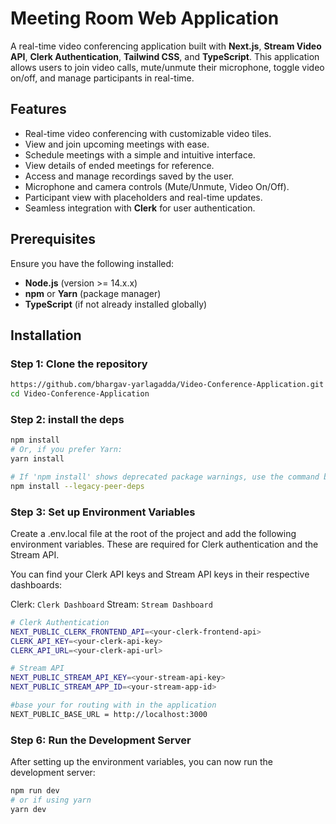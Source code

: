 # Meeting Room Web Application

A real-time video conferencing application built with **Next.js**, **Stream Video API**, **Clerk Authentication**, **Tailwind CSS**, and **TypeScript**. This application allows users to join video calls, mute/unmute their microphone, toggle video on/off, and manage participants in real-time.

## Features

- Real-time video conferencing with customizable video tiles.  
- View and join upcoming meetings with ease.  
- Schedule meetings with a simple and intuitive interface.  
- View details of ended meetings for reference.  
- Access and manage recordings saved by the user.  
- Microphone and camera controls (Mute/Unmute, Video On/Off).  
- Participant view with placeholders and real-time updates.  
- Seamless integration with **Clerk** for user authentication.  

## Prerequisites

Ensure you have the following installed:

- **Node.js** (version >= 14.x.x)
- **npm** or **Yarn** (package manager)
- **TypeScript** (if not already installed globally)

## Installation

### Step 1: Clone the repository

```bash
https://github.com/bhargav-yarlagadda/Video-Conference-Application.git
cd Video-Conference-Application
```

### Step 2: install the deps

```bash
npm install
# Or, if you prefer Yarn:
yarn install

# If 'npm install' shows deprecated package warnings, use the command below:
npm install --legacy-peer-deps

```


### Step 3: Set up Environment Variables
Create a .env.local file at the root of the project and add the following environment variables. These are required for Clerk authentication and the Stream API.

You can find your Clerk API keys and Stream API keys in their respective dashboards:

Clerk: `Clerk Dashboard`
Stream: `Stream Dashboard`
```bash
# Clerk Authentication
NEXT_PUBLIC_CLERK_FRONTEND_API=<your-clerk-frontend-api>
CLERK_API_KEY=<your-clerk-api-key>
CLERK_API_URL=<your-clerk-api-url>

# Stream API
NEXT_PUBLIC_STREAM_API_KEY=<your-stream-api-key>
NEXT_PUBLIC_STREAM_APP_ID=<your-stream-app-id>

#base your for routing with in the application
NEXT_PUBLIC_BASE_URL = http://localhost:3000

```



### Step 6: Run the Development Server
After setting up the environment variables, you can now run the development server:
```bash
npm run dev
# or if using yarn
yarn dev
```
